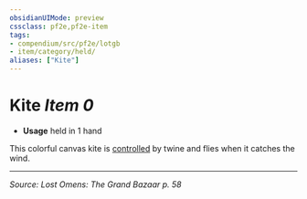```yaml
---
obsidianUIMode: preview
cssclass: pf2e,pf2e-item
tags:
- compendium/src/pf2e/lotgb
- item/category/held/
aliases: ["Kite"]
---
```

# Kite *Item 0*  

- **Usage** held in 1 hand

This colorful canvas kite is [controlled](conditions.md#Controlled) by twine and flies when it catches the wind.


---
*Source: Lost Omens: The Grand Bazaar p. 58*